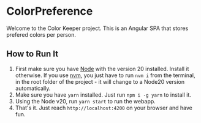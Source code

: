 # ColorPreference

Welcome to the Color Keeper project. This is an Angular SPA that stores prefered colors per person.

## How to Run It

1. First make sure you have [Node](https://nodejs.org/en) with the version 20 installed. Install it otherwise.
If you use [nvm](https://github.com/nvm-sh/nvm), you just have to run `nvm i` from the terminal, in the root folder of the project - it will change to a Node20 version automatically.
2. Make sure you have `yarn` installed. Just run `npm i -g yarn` to install it.
3. Using the Node v20, run `yarn start` to run the webapp.
4. That's it. Just reach `http://localhost:4200` on your browser and have fun.
